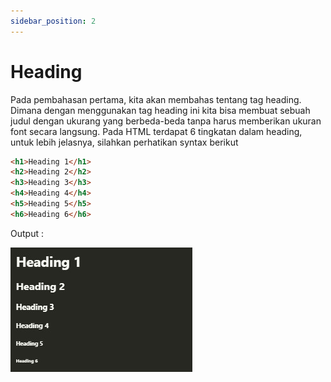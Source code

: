 ```yaml
---
sidebar_position: 2
---
```


# Heading

Pada pembahasan pertama, kita akan membahas tentang tag heading. Dimana dengan menggunakan tag heading ini kita bisa membuat sebuah judul dengan ukurang yang berbeda-beda tanpa harus memberikan ukuran font secara langsung. Pada HTML terdapat 6 tingkatan dalam heading, untuk lebih jelasnya, silahkan perhatikan syntax berikut

```html
<h1>Heading 1</h1>
<h2>Heading 2</h2>
<h3>Heading 3</h3>
<h4>Heading 4</h4>
<h5>Heading 5</h5>
<h6>Heading 6</h6>
```

Output :

![heading](../../../img/html/heading.jpg)